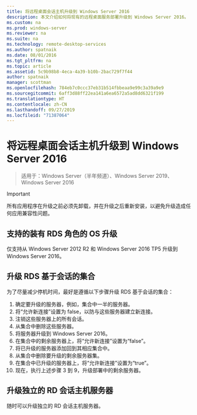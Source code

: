 ```yaml
---
title: 将远程桌面会话主机升级到 Windows Server 2016
description: 本文介绍如何将现有的远程桌面服务部署升级到 Windows Server 2016。
ms.custom: na
ms.prod: windows-server
ms.reviewer: na
ms.suite: na
ms.technology: remote-desktop-services
ms.author: spatnaik
ms.date: 08/01/2016
ms.tgt_pltfrm: na
ms.topic: article
ms.assetid: 5c9b98b8-4eca-4a39-b10b-2bac729f7f44
author: spatnaik
manager: scottman
ms.openlocfilehash: 784eb7c0ccc37eb31b514fbbeaa9e99c3a39a9e9
ms.sourcegitcommit: 6aff3d88ff22ea141a6ea6572a5ad8dd6321f199
ms.translationtype: HT
ms.contentlocale: zh-CN
ms.lasthandoff: 09/27/2019
ms.locfileid: "71387064"
---
```

# <a name="upgrading-your-remote-desktop-session-host-to-windows-server-2016"></a>将远程桌面会话主机升级到 Windows Server 2016

>适用于：Windows Server（半年频道）、Windows Server 2019、Windows Server 2016

> [!IMPORTANT]
> 所有应用程序在升级之前必须先卸载，并在升级之后重新安装，以避免升级造成任何应用兼容性问题。

## <a name="supported-os-upgrades-with-rds-role-installed"></a>支持的装有 RDS 角色的 OS 升级
仅支持从 Windows Server 2012 R2 和 Windows Server 2016 TP5 升级到 Windows Server 2016。

## <a name="upgrading-a-rds-session-based-collection"></a>升级 RDS 基于会话的集合
为了尽量减少停机时间，最好是遵循以下步骤升级 RDS 基于会话的集合：

1. 确定要升级的服务器，例如，集合中一半的服务器。
2. 将“允许新连接”设置为 false，以防与这些服务器建立新连接。 
3. 注销这些服务器上的所有会话。 
4. 从集合中删除这些服务器。
5. 将服务器升级到 Windows Server 2016。
6. 在集合中的剩余服务器上，将“允许新连接”设置为“false”。 
7. 将已升级的服务器添加回到其相应集合中。
8. 从集合中删除要升级的剩余服务器集。
9. 在集合中已升级的服务器上，将“允许新连接”设置为“true”。 
10. 现在，执行上述步骤 3 到 9，升级部署中的剩余服务器。

## <a name="upgrading-a-standalone-rd-session-host-server"></a>升级独立的 RD 会话主机服务器
随时可以升级独立的 RD 会话主机服务器。